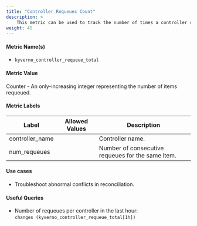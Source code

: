 ```yaml
---
title: "Controller Requeues Count"
description: >
    This metric can be used to track the number of times a controller requeues elements to be processed. Requeueing usually indicates that an error occured and that the controller enqueued the same item to retry processing it a bit later.
weight: 45
---
```


#### Metric Name(s)

* `kyverno_controller_requeue_total`

#### Metric Value

Counter - An only-increasing integer representing the number of items requeued.

#### Metric Labels

| Label | Allowed Values | Description |
| --- | --- | --- |
| controller\_name | | Controller name. |
| num\_requeues | | Number of consecutive requeues for the same item. |

#### Use cases

* Troubleshoot abnormal conflicts in reconciliation.

#### Useful Queries

* Number of requeues per controller in the last hour:<br>
`changes (kyverno_controller_requeue_total[1h])`
